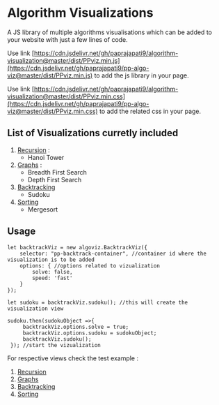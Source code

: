 # Algorithm Visualizations

A JS library of multiple algorithms visualisations which can be added to your website with just a few lines of code. 

Use link [https://cdn.jsdelivr.net/gh/paprajapati9/algorithm-visualization@master/dist/PPviz.min.js](https://cdn.jsdelivr.net/gh/paprajapati9/pp-algo-viz@master/dist/PPviz.min.js) to add the js library in your page.

Use link [https://cdn.jsdelivr.net/gh/paprajapati9/algorithm-visualization@master/dist/PPviz.min.css](https://cdn.jsdelivr.net/gh/paprajapati9/pp-algo-viz@master/dist/PPviz.min.css) to add the related css in your page.

## List of Visualizations curretly included
1. [Recursion](https://paprajapati9.github.io/algorithm-visualization/recursion/test.html) : 
    * Hanoi Tower
2. [Graphs](https://paprajapati9.github.io/algorithm-visualization/graphs/test.html) : 
    * Breadth First Search
    * Depth First Search
3. [Backtracking](https://paprajapati9.github.io/algorithm-visualization/backtracking/test.html)
    * Sudoku
4. [Sorting](https://paprajapati9.github.io/algorithm-visualization/sorting/test.html)
    * Mergesort

## Usage

```
let backtrackViz = new algoviz.BacktrackViz({
    selector: "pp-backtrack-container", //container id where the visualization is to be added
    options: { //options related to vizualization
        solve: false,
        speed: 'fast'
    }
}); 

let sudoku = backtrackViz.sudoku(); //this will create the visualization view

sudoku.then(sudokuObject =>{
     backtrackViz.options.solve = true;
     backtrackViz.options.sudoku = sudokuObject;
     backtrackViz.sudoku();
 }); //start the vizualization

```

For respective views check the test example : 

1. [Recursion](https://github.com/paprajapati9/algorithm-visualization/blob/master/recursion/test.js)
2. [Graphs](https://github.com/paprajapati9/algorithm-visualization/blob/master/graphs/test.js)
3. [Backtracking](https://github.com/paprajapati9/algorithm-visualization/blob/master/backtracking/test.js)
4. [Sorting](https://github.com/paprajapati9/algorithm-visualization/blob/master/sorting/test.js)
